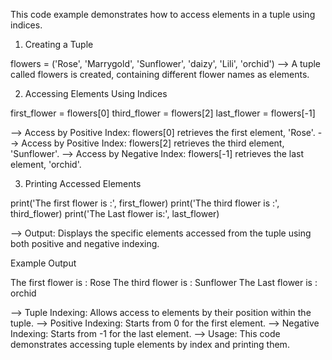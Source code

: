This code example demonstrates how to access elements in a tuple using indices. 

01. Creating a Tuple

flowers = ('Rose', 'Marrygold', 'Sunflower', 'daizy', 'Lili', 'orchid')
--> A tuple called flowers is created, containing different flower names as elements.

02. Accessing Elements Using Indices

first_flower = flowers[0]
third_flower = flowers[2]
last_flower = flowers[-1]

--> Access by Positive Index: flowers[0] retrieves the first element, 'Rose'.
--> Access by Positive Index: flowers[2] retrieves the third element, 'Sunflower'.
--> Access by Negative Index: flowers[-1] retrieves the last element, 'orchid'.

03. Printing Accessed Elements

print('The first flower is :', first_flower)
print('The third flower is :', third_flower)
print('The Last flower is:', last_flower)

--> Output: Displays the specific elements accessed from the tuple using both positive and negative indexing.

Example Output

The first flower is : Rose
The third flower is : Sunflower
The Last flower is : orchid


--> Tuple Indexing: Allows access to elements by their position within the tuple.
--> Positive Indexing: Starts from 0 for the first element.
--> Negative Indexing: Starts from -1 for the last element.
--> Usage: This code demonstrates accessing tuple elements by index and printing them.





